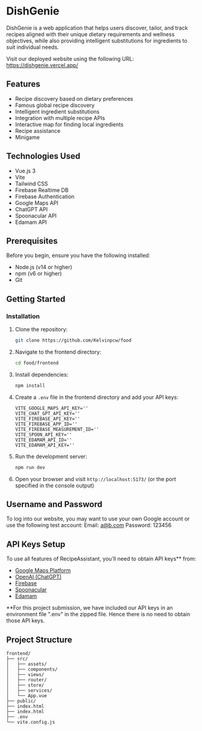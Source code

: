 # DishGenie

DishGenie is a web application that helps users discover, tailor, and track recipes aligned with their unique dietary requirements and wellness objectives, while also providing intelligent substitutions for ingredients to suit individual needs.

Visit our deployed website using the following URL:
https://dishgenie.vercel.app/ 

## Features

- Recipe discovery based on dietary preferences
- Famous global recipe discovery
- Intelligent ingredient substitutions
- Integration with multiple recipe APIs
- Interactive map for finding local ingredients
- Recipe assistance
- Minigame

## Technologies Used

- Vue.js 3
- Vite
- Tailwind CSS
- Firebase Realtime DB
- Firebase Authentication
- Google Maps API
- ChatGPT API
- Spoonacular API
- Edamam API

## Prerequisites

Before you begin, ensure you have the following installed:
- Node.js (v14 or higher)
- npm (v6 or higher)
- Git

## Getting Started

### Installation

1. Clone the repository:
   ```bash
   git clone https://github.com/Kelvinpcw/food
   ```

2. Navigate to the frontend directory:
   ```bash
   cd food/frontend
   ```

3. Install dependencies:
   ```bash
   npm install
   ```

4. Create a `.env` file in the frontend directory and add your API keys:
   ```
   VITE_GOOGLE_MAPS_API_KEY=''
   VITE_CHAT_GPT_API_KEY=''
   VITE_FIREBASE_API_KEY=''
   VITE_FIREBASE_APP_ID=''
   VITE_FIREBASE_MEASUREMENT_ID=''
   VITE_SPOON_API_KEY=''
   VITE_EDAMAM_API_ID=''
   VITE_EDAMAM_API_KEY=''
   ```

5. Run the development server:
   ```bash
   npm run dev
   ```

6. Open your browser and visit `http://localhost:5173/` (or the port specified in the console output)

## Username and Password

To log into our website, you may want to use your own Google account or use the following test account:
Email: a@b.com
Password: 123456

## API Keys Setup

To use all features of RecipeAssistant, you'll need to obtain API keys** from:
- [Google Maps Platform](https://cloud.google.com/maps-platform/)
- [OpenAI (ChatGPT)](https://platform.openai.com/)
- [Firebase](https://firebase.google.com/)
- [Spoonacular](https://spoonacular.com/food-api)
- [Edamam](https://developer.edamam.com/)

**For this project submission, we have included our API keys in an environment file ".env" in the zipped file. Hence there is no need to obtain those API keys.

## Project Structure

```
frontend/
├── src/
│   ├── assets/
│   ├── components/
│   ├── views/
│   ├── router/
│   ├── store/
│   ├── services/
│   └── App.vue
├── public/
├── index.html
├── index.html
├── .env
└── vite.config.js
```

